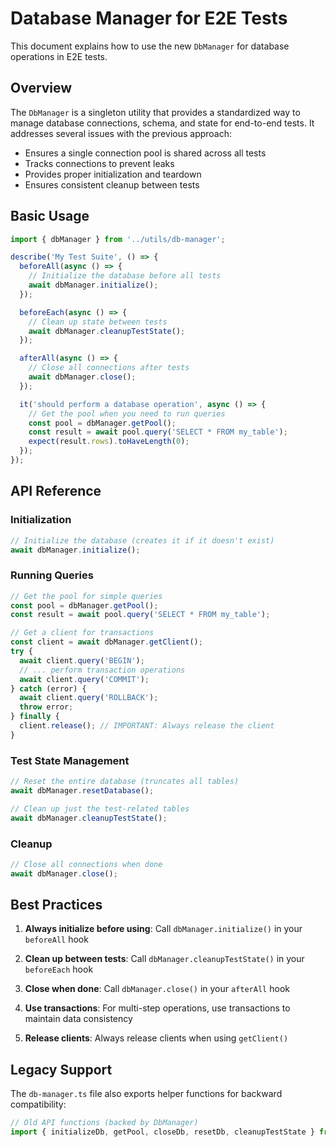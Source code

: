 # Database Manager for E2E Tests

This document explains how to use the new `DbManager` for database operations in E2E tests.

## Overview

The `DbManager` is a singleton utility that provides a standardized way to manage database connections, schema, and state for end-to-end tests. It addresses several issues with the previous approach:

- Ensures a single connection pool is shared across all tests
- Tracks connections to prevent leaks
- Provides proper initialization and teardown
- Ensures consistent cleanup between tests

## Basic Usage

```typescript
import { dbManager } from '../utils/db-manager';

describe('My Test Suite', () => {
  beforeAll(async () => {
    // Initialize the database before all tests
    await dbManager.initialize();
  });

  beforeEach(async () => {
    // Clean up state between tests
    await dbManager.cleanupTestState();
  });

  afterAll(async () => {
    // Close all connections after tests
    await dbManager.close();
  });

  it('should perform a database operation', async () => {
    // Get the pool when you need to run queries
    const pool = dbManager.getPool();
    const result = await pool.query('SELECT * FROM my_table');
    expect(result.rows).toHaveLength(0);
  });
});
```

## API Reference

### Initialization

```typescript
// Initialize the database (creates it if it doesn't exist)
await dbManager.initialize();
```

### Running Queries

```typescript
// Get the pool for simple queries
const pool = dbManager.getPool();
const result = await pool.query('SELECT * FROM my_table');

// Get a client for transactions
const client = await dbManager.getClient();
try {
  await client.query('BEGIN');
  // ... perform transaction operations
  await client.query('COMMIT');
} catch (error) {
  await client.query('ROLLBACK');
  throw error;
} finally {
  client.release(); // IMPORTANT: Always release the client
}
```

### Test State Management

```typescript
// Reset the entire database (truncates all tables)
await dbManager.resetDatabase();

// Clean up just the test-related tables
await dbManager.cleanupTestState();
```

### Cleanup

```typescript
// Close all connections when done
await dbManager.close();
```

## Best Practices

1. **Always initialize before using**: Call `dbManager.initialize()` in your `beforeAll` hook
   
2. **Clean up between tests**: Call `dbManager.cleanupTestState()` in your `beforeEach` hook
   
3. **Close when done**: Call `dbManager.close()` in your `afterAll` hook
   
4. **Use transactions**: For multi-step operations, use transactions to maintain data consistency
   
5. **Release clients**: Always release clients when using `getClient()`

## Legacy Support

The `db-manager.ts` file also exports helper functions for backward compatibility:

```typescript
// Old API functions (backed by DbManager)
import { initializeDb, getPool, closeDb, resetDb, cleanupTestState } from '../utils/db-manager';
```